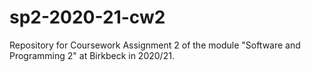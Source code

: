 # sp2-2020-21-cw2

Repository for Coursework Assignment 2 of the module
"Software and Programming 2" at Birkbeck in 2020/21.


